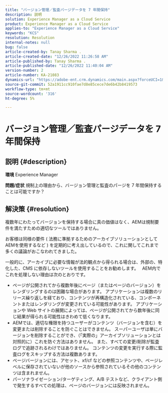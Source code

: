 ```yaml
---
title: "バージョン管理／監査パージデータを 7 年間保持"
description: 説明
solution: Experience Manager as a Cloud Service
product: Experience Manager as a Cloud Service
applies-to: "Experience Manager as a Cloud Service"
keywords: "KCS"
resolution: Resolution
internal-notes: null
bug: false
article-created-by: Tanay Sharma .
article-created-date: "12/26/2022 11:26:58 AM"
article-published-by: Tanay Sharma .
article-published-date: "12/26/2022 11:40:04 AM"
version-number: 2
article-number: KA-21083
dynamics-url: "https://adobe-ent.crm.dynamics.com/main.aspx?forceUCI=1&pagetype=entityrecord&etn=knowledgearticle&id=beedc534-1085-ed11-81ac-6045bd006239"
source-git-commit: 52a1911cc910fae7d8e85cece7de6b42b8419573
workflow-type: tm+mt
source-wordcount: '316'
ht-degree: 5%

---
```


# バージョン管理／監査パージデータを 7 年間保持

## 説明 {#description}

<b>環境</b>
Experience Manager


<b>問題/症状</b>
規制上の理由から、バージョン管理と監査のパージを 7 年間保持することは可能ですか？


## 解決策 {#resolution}


複数年にわたってバージョンを保持する場合に真の価値はなく、AEMは規制要件を満たすための適切なツールではありません。

お客様は同様の要件 ( 法務に準拠するためのアーカイブソリューションとしてAEMを使用するなど ) を定期的に考え出しているので、これに関してこれまで多くの議論がおこなわれてきました。

一般的に、アーカイブに必要な情報が法的観点から得られる場合は、外部の、特化した、CMS に依存しないツールを使用することをお勧めします。
 
AEM内でこれを処理しない理由は次のとおりです。

- ページが公開されてから複数年後にページ（またはページのバージョン）をレンダリングするのは困難な場合があります。 アプリケーションは複数のリリース繰り返しを経ており、コンテンツが再構造化されている、コンポーネントまたはレンダリングが変更されている可能性があります。 アプリケーションや Web サイトの展開によっては、ページが公開されてから数年後に同じ結果が得られる可能性はきわめて低くなります。
- AEMでは、適切な権限を持つユーザーがコンテンツ（バージョンを含む）を変更または削除することを防ぐことはできません。 スーパーユーザは単にバージョンを削除することができ、（「実際の」アーカイブソリューションとは対照的に）これを防ぐ方法はありません。 また、すべての変更/削除が監査ログで追跡されるわけではありません。 コンテンツの変更を実行する際に監査ログをスキップする方法は複数あります。
- ページバージョンには、アセット、xf/cf などの参照コンテンツや、ページレベルに保存されていないが他のソースから参照されているその他のコンテンツは含まれません。
- パーソナライゼーション/ターゲティング、A/B テストなど、クライアント側で発生するすべての処理は、ページのバージョンには反映されません。


